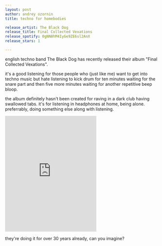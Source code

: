 ```yaml
---
layout: post
author: andrey ozornin
title: techno for homebodies

release_artist: The Black Dog
release_title: Final Collected Vexations
release_spotify: 0gNN8hM4IyGe9ZE6sl2AnX
release_stars: 1

---
```


english techno band The Black Dog has recently released their album "Final Collected Vexations".

it's a good listening for those people who (just like me) want to get into techno music but hate listening to kick drum for ten minutes waiting for the snare part and then five more minutes waiting for another repetitive beep bloop.

the album definitely hasn't been created for raving in a dark club having swallowed tabs. it's for listening in headphones at home, being alone. preferrably, doing something else along with listening.

<iframe src="https://open.spotify.com/embed/album/0gNN8hM4IyGe9ZE6sl2AnX" width="300" height="380" frameborder="0" allowtransparency="true" allow="encrypted-media"></iframe>

they're doing it for over 30 years already, can you imagine?
